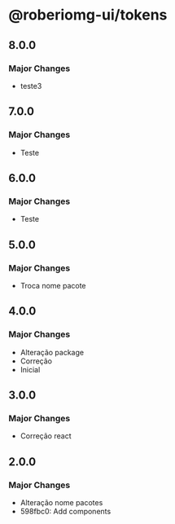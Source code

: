 # @roberiomg-ui/tokens

## 8.0.0

### Major Changes

- teste3

## 7.0.0

### Major Changes

- Teste

## 6.0.0

### Major Changes

- Teste

## 5.0.0

### Major Changes

- Troca nome pacote

## 4.0.0

### Major Changes

- Alteração package
- Correção
- Inicial

## 3.0.0

### Major Changes

- Correção react

## 2.0.0

### Major Changes

- Alteração nome pacotes
- 598fbc0: Add components
